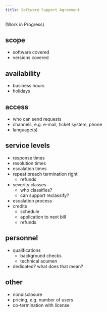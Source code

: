 ```yaml
---
title: Software Support Agreement
---
```

(Work in Progress)

## scope
- software covered
- versions covered

## availability
- business hours
- holidays

## access
- who can send requests
- channels, e.g. e-mail, ticket system, phone
- language(s)

## service levels
- response times
- resolution times
- escalation times
- repeat breach termination right
  - refunds
- severity classes
  - who classifies?
  - can support reclassify?
- escalation process
- credits
  - schedule
  - application to next bill
  - refunds

## personnel
- qualifications
  - background checks
  - technical acumen
- dedicated? what does that mean?

## other
- nondisclosure
- pricing, e.g. number of users
- co-termination with license
